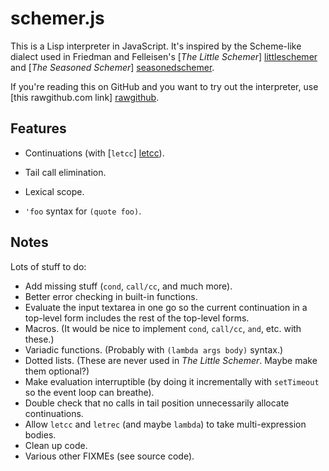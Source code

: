 schemer.js
==========

This is a Lisp interpreter in JavaScript.  It's inspired by the Scheme-like
dialect used in Friedman and Felleisen's [*The Little Schemer*] [littleschemer]
and [*The Seasoned Schemer*] [seasonedschemer].

  [littleschemer]: http://www.ccs.neu.edu/home/matthias/BTLS/
  [seasonedschemer]: http://www.ccs.neu.edu/home/matthias/BTSS/

If you're reading this on GitHub and you want to try out the interpreter, use
[this rawgithub.com link] [rawgithub].

  [rawgithub]: https://rawgithub.com/arundelo/schemer/master/index.html

Features
--------

- Continuations (with [`letcc`] [letcc]).
- Tail call elimination.
- Lexical scope.
- `'foo` syntax for `(quote foo)`.

  [letcc]: http://community.schemewiki.org/?seasoned-schemer

Notes
-----

Lots of stuff to do:

- Add missing stuff (`cond`, `call/cc`, and much more).
- Better error checking in built-in functions.
- Evaluate the input textarea in one go so the current continuation in a
  top-level form includes the rest of the top-level forms.
- Macros.  (It would be nice to implement `cond`, `call/cc`, `and`, etc. with
  these.)
- Variadic functions.  (Probably with `(lambda args body)` syntax.)
- Dotted lists.  (These are never used in *The Little Schemer*.  Maybe make
  them optional?)
- Make evaluation interruptible (by doing it incrementally with `setTimeout` so
  the event loop can breathe).
- Double check that no calls in tail position unnecessarily allocate
  continuations.
- Allow `letcc` and `letrec` (and maybe `lambda`) to take multi-expression
  bodies.
- Clean up code.
- Various other FIXMEs (see source code).
